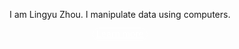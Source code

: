 
<p style="text-align:center">I am Lingyu Zhou. I manipulate data using computers.</p>

<p style="text-align:center"><a href="https://zhoulingyu.net" onmouseover="this.style.backgroundColor='white';this.style.color='black';style.textDecoration='None'"  onmouseout="this.style.backgroundColor='transparent';this.style.color='white'"  style="transition: 0.5s; color: white; border: 1px solid; border-radius:999px; width:min-content; padding: 0 5px 2px 5px">Learn&nbsp;more</a></p>

<!--

I am [Lingyu Zhou](https://zhoulingyu.net), student at [Cornell University](https://cornell.edu), founder of [KH Entertainment](https://khentmt.com).

- 🔭 I’m currently working with [New York Sea Grant](https://seagrant.sunysb.edu/) 
- 🌱 I’m currently learning Django
- 📫 How to reach me: lz568 [at] cornell [dot] edu
- ⚡ Fun fact: I use Windows 8.1

- 👯 I’m looking to collaborate on ...
- 🤔 I’m looking for help with ...
- 💬 Ask me about ...
- 😄 Pronouns: ...
 -->
